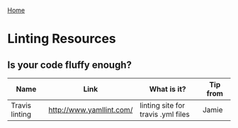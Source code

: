 [Home](../README.md)

# Linting Resources

## Is your code fluffy enough?

| Name          | Link          | What is it?  | Tip from
| ------------- | ------------- | ------------ | ------------ |
| Travis linting | http://www.yamllint.com/ | linting site for travis .yml files | Jamie
